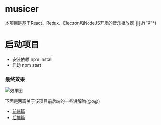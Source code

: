 # musicer
本项目是基于React、Redux、Electron和NodeJS开发的音乐播放器 🎵🎵♪(^∇^*)

# 启动项目
* 安装依赖 npm install
* 启动 npm start

### 最终效果

![效果图](/images/Musicer/musicer.jpg)


下面是两篇关于该项目前后端的一些讲解哟(*@ο@*) 

* [前端篇](https://abigaleyu.co/2018/02/22/musicer/)
* [后端篇](https://abigaleyu.co/2018/03/14/musicer-backend/)
